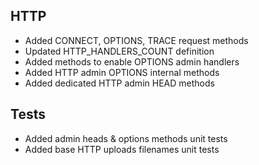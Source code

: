 ## HTTP
- Added CONNECT, OPTIONS, TRACE request methods
- Updated HTTP_HANDLERS_COUNT definition
- Added methods to enable OPTIONS admin handlers
- Added HTTP admin OPTIONS internal methods
- Added dedicated HTTP admin HEAD methods

## Tests
- Added admin heads & options methods unit tests
- Added base HTTP uploads filenames unit tests